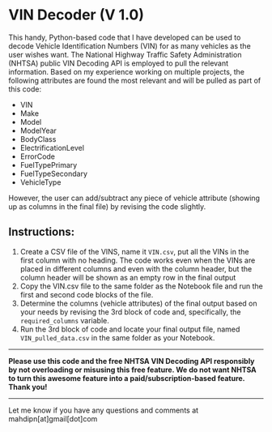 # VIN Decoder (V 1.0)
This handy, Python-based code that I have developed can be used to decode Vehicle Identification Numbers (VIN) for as many vehicles as the user wishes want. The National Highway Traffic Safety Administration (NHTSA) public VIN Decoding API is employed to pull the relevant information. Based on my experience working on multiple projects, the following attributes are found the most relevant and will be pulled as part of this code:
- VIN
- Make
- Model
- ModelYear
- BodyClass
- ElectrificationLevel
- ErrorCode
- FuelTypePrimary
- FuelTypeSecondary
- VehicleType

However, the user can add/subtract any piece of vehicle attribute (showing up as columns in the final file) by revising the code slightly.

## Instructions:
1. Create a CSV file of the VINS, name it `VIN.csv`, put all the VINs in the first column with no heading. The code works even when the VINs are placed in different columns and even with the column header, but the column header will be shown as an empty row in the final output
2. Copy the VIN.csv file to the same folder as the Notebook file and run the first and second code blocks of the file.
3. Determine the columns (vehicle attributes) of the final output based on your needs by revising the 3rd block of code and, specifically, the `required_columns` variable.
4. Run the 3rd block of code and locate your final output file, named `VIN_pulled_data.csv` in the same folder as your Notebook.
--------------
<b>Please use this code and the free NHTSA VIN Decoding API responsibly by not overloading or misusing this free feature.  We do not want NHTSA to turn this awesome feature into a paid/subscription-based feature. Thank you!</b>

-------------
Let me know if you have any questions and comments at mahdipn[at]gmail[dot]com
